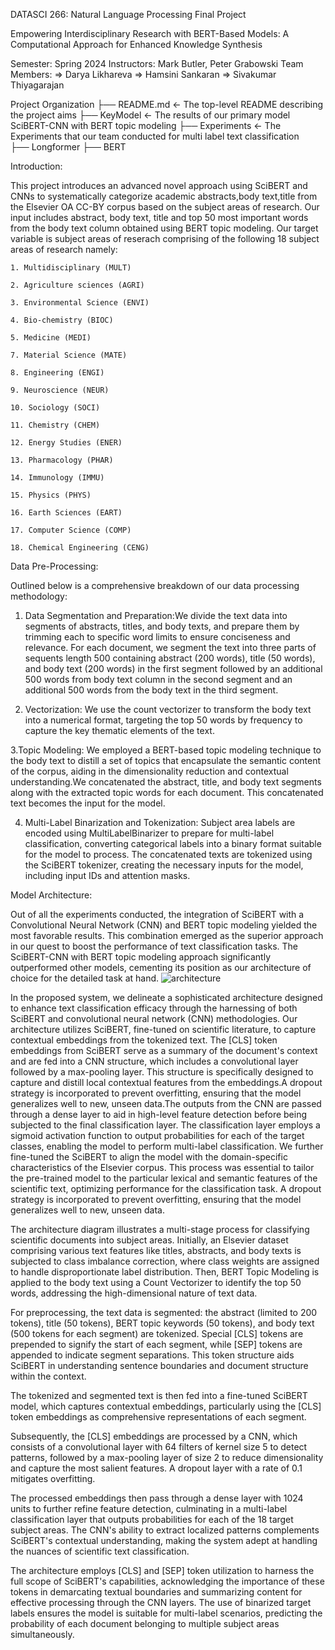 
DATASCI 266: Natural Language Processing Final Project 

Empowering Interdisciplinary Research with 
BERT-Based Models: A Computational Approach for Enhanced Knowledge Synthesis

Semester: Spring 2024 
Instructors: Mark Butler, Peter Grabowski
Team Members:
  => Darya Likhareva
  => Hamsini Sankaran
  => Sivakumar Thiyagarajan

 Project Organization
 ├── README.md          <- The top-level README describing the project aims
 ├── KeyModel           <- The results of our primary model SciBERT-CNN with BERT topic modeling
 ├── Experiments        <- The Experiments that our team conducted for multi label text classification  
     ├── Longformer
     ├── BERT


Introduction:

This project  introduces an advanced novel approach using SciBERT and CNNs to systematically categorize academic abstracts,body text,title from the Elsevier OA CC-BY corpus based on the subject areas of research. Our input includes abstract, body text, title and top 50 most important words from the body text column obtained using BERT topic modeling. Our target variable is subject areas of reserach comprising of the following 18 subject areas of research namely:

    1. Multidisciplinary (MULT) 
    
    2. Agriculture sciences (AGRI) 
    
    3. Environmental Science (ENVI)
    
    4. Bio-chemistry (BIOC)
    
    5. Medicine (MEDI)
    
    7. Material Science (MATE)
    
    8. Engineering (ENGI)
    
    9. Neuroscience (NEUR)
    
    10. Sociology (SOCI)

    11. Chemistry (CHEM) 
    
    12. Energy Studies (ENER) 

    13. Pharmacology (PHAR) 

    14. Immunology (IMMU) 

    15. Physics (PHYS) 

    16. Earth Sciences (EART) 

    17. Computer Science (COMP) 

    18. Chemical Engineering (CENG) 

Data Pre-Processing:

Outlined below is a comprehensive breakdown of our data processing methodology:

  1. Data Segmentation and Preparation:We divide the text data into segments of abstracts, titles, and body texts, and prepare them by trimming each to       specific word limits to ensure conciseness and relevance. For each document, we segment the text into three parts of sequents length 500 containing abstract (200 words), title (50 words), and body text (200 words) in the first segment followed by an additional 500 words from body text column in the second segment and an additional 500 words from the body text in the third segment. 
  
  2. Vectorization: We use the count vectorizer to transform the body text into a numerical format, targeting the top 50 words by frequency to capture the key thematic elements of the text.

  3.Topic Modeling: We employed a  BERT-based topic modeling technique to the body text to distill a set of topics that encapsulate the semantic content of the corpus, aiding in the dimensionality reduction and contextual understanding.We concatenated the abstract, title, and body text segments along with the extracted topic words for each document. This concatenated text becomes the input for the model. 
  
  4. Multi-Label Binarization and Tokenization: Subject area labels are encoded using MultiLabelBinarizer to prepare for multi-label classification, converting categorical labels into a binary format suitable for the model to process. The concatenated texts are tokenized using the SciBERT tokenizer, creating the necessary inputs for the model, including input IDs and attention masks.

Model Architecture:

Out of all the experiments conducted, the integration of SciBERT with a Convolutional Neural Network (CNN) and BERT topic modeling yielded the most favorable results. This combination emerged as the superior approach in our quest to boost the performance of text classification tasks. The SciBERT-CNN with BERT topic modeling approach significantly outperformed other models, cementing its position as our architecture of choice for the detailed task at hand.
![architecture](https://github.com/sivakumarthiyagarajan/266_project/assets/120620926/8aa96a61-321e-4133-bad0-2408e7aa24ed)

In the proposed system, we delineate a sophisticated architecture designed to enhance text classification efficacy through the harnessing of both SciBERT and convolutional neural network (CNN) methodologies. Our architecture utilizes SciBERT, fine-tuned on scientific literature, to capture contextual embeddings from the tokenized text. The  [CLS] token embeddings from SciBERT serve as a summary of the document's context and are fed into a CNN structure, which includes a convolutional layer followed by a max-pooling layer. This structure is specifically designed to capture and distill local contextual features from the embeddings.A dropout strategy is incorporated to prevent overfitting, ensuring that the model generalizes well to new, unseen data.The outputs from the CNN are passed through a dense layer to aid in high-level feature detection before being subjected to the final classification layer. The classification layer employs a sigmoid activation function to output probabilities for each of the target classes, enabling the model to perform multi-label classification. We further fine-tuned the SciBERT to align the model with the domain-specific characteristics of the Elsevier corpus. This process was essential to tailor the pre-trained model to the particular lexical and semantic features of the scientific text, optimizing performance for the classification task. A dropout strategy is incorporated to prevent overfitting, ensuring that the model generalizes well to new, unseen data.

The architecture diagram illustrates a multi-stage process for classifying scientific documents into subject areas. Initially, an Elsevier dataset comprising various text features like titles, abstracts, and body texts is subjected to class imbalance correction, where class weights are assigned to handle disproportionate label distribution. Then, BERT Topic Modeling is applied to the body text using a Count Vectorizer to identify the top 50 words, addressing the high-dimensional nature of text data.

For preprocessing, the text data is segmented: the abstract (limited to 200 tokens), title (50 tokens), BERT topic keywords (50 tokens), and body text (500 tokens for each segment) are tokenized. Special [CLS] tokens are prepended to signify the start of each segment, while [SEP] tokens are appended to indicate segment separations. This token structure aids SciBERT in understanding sentence boundaries and document structure within the context.

The tokenized and segmented text is then fed into a fine-tuned SciBERT model, which captures contextual embeddings, particularly using the [CLS] token embeddings as comprehensive representations of each segment.

Subsequently, the [CLS] embeddings are processed by a CNN, which consists of a convolutional layer with 64 filters of kernel size 5 to detect patterns, followed by a max-pooling layer of size 2 to reduce dimensionality and capture the most salient features. A dropout layer with a rate of 0.1 mitigates overfitting.

The processed embeddings then pass through a dense layer with 1024 units to further refine feature detection, culminating in a multi-label classification layer that outputs probabilities for each of the 18 target subject areas. The CNN's ability to extract localized patterns complements SciBERT's contextual understanding, making the system adept at handling the nuances of scientific text classification.

The architecture employs [CLS] and [SEP] token utilization to harness the full scope of SciBERT's capabilities, acknowledging the importance of these tokens in demarcating textual boundaries and summarizing content for effective processing through the CNN layers. The use of binarized target labels ensures the model is suitable for multi-label scenarios, predicting the probability of each document belonging to multiple subject areas simultaneously.

